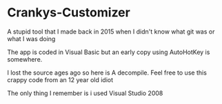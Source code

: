 # Crankys-Customizer

A stupid tool that I made back in 2015
when I didn't know what git was or 
what I was doing

The app is coded in Visual Basic but 
an early copy using AutoHotKey is 
somewhere.

I lost the source ages ago so here is
A decompile. Feel free to use this
crappy code from an 12 year old idiot


The only thing I remember is i used
Visual Studio 2008
